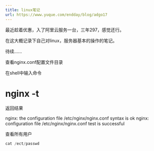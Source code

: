```yaml
---
title: linux笔记
url: https://www.yuque.com/endday/blog/adgo17
---
```


最近趁着优惠，入了阿里云服务一台，三年297，感觉还行。

在这大概记录下自己对linux，服务器基本的操作的笔记。

待续......

查看nginx.conf配置文件目录

在shell中输入命令

# nginx -t

返回结果

nginx: the configuration file /etc/nginx/nginx.conf syntax is ok
nginx: configuration file /etc/nginx/nginx.conf test is successful

查看所有用户

```javascript
cat /ect/passwd
```
